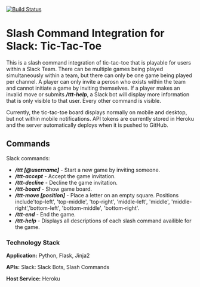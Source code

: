 [![Build Status](https://travis-ci.org/freesoft/Slack_TicTacToe.svg?branch=master)](https://travis-ci.org/freesoft/Slack_TicTacToe)

# Slash Command Integration for Slack: Tic-Tac-Toe

This is a slash command integration of tic-tac-toe that is playable for users within a Slack Team. There can be multiple games being played simultaneously within a team, but there can only be one game being played per channel. A player can only invite a perosn who exists within the team and cannot initiate a game by inviting themselves. If a player makes an invalid move or submits ___/ttt-help___, a Slack bot will display more information that is only visible to that user. Every other command is visible. 

Currently, the tic-tac-toe board displays normally on mobile and desktop, but not within mobile notifications. API tokens are currently stored in Heroku and the server automatically deploys when it is pushed to GitHub.


## Commands

Slack commands:

- ___/ttt [@username]___ - Start a new game by inviting someone.
- ___/ttt-accept___ - Accept the game invitation.
- ___/ttt-decline___ - Decline the game invitation.
- ___/ttt-board___ - Show game board.
- ___/ttt-move [position]___ - Place a letter on an empty square. Positions include'top-left', 'top-middle', 'top-right', 'middle-left', 'middle', 'middle-right','bottom-left', 'bottom-middle', 'bottom-right'.
- ___/ttt-end___ - End the game.
- ___/ttt-help___ - Displays all descriptions of each slash command availible for the game.


### Technology Stack

**Application:** Python, Flask, Jinja2

**APIs:** Slack: Slack Bots, Slash Commands

**Host Service:** Heroku


